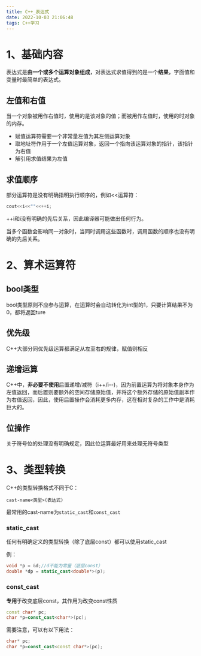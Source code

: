 ```yaml
---
title: C++_表达式
date: 2022-10-03 21:06:48
tags: C++学习
---
```


# 1、基础内容

表达式是**由一个或多个运算对象组成**，对表达式求值得到的是一个**结果**，字面值和变量时最简单的表达式。

## 左值和右值

当一个对象被用作右值时，使用的是该对象的值；而被用作左值时，使用的时对象的内存。

* 赋值运算符需要一个非常量左值为其左侧运算对象
* 取地址符作用于一个左值运算对象，返回一个指向该运算对象的指针，该指针为右值
* 解引用求值结果为左值

## 求值顺序

部分运算符是没有明确指明执行顺序的，例如<<运算符：

```C++
cout<<i<<""<<++i;
```

++i和i没有明确的先后关系，因此编译器可能做出任何行为。

当多个函数会影响同一对象时，当同时调用这些函数时，调用函数的顺序也没有明确的先后关系。

# 2、算术运算符

## bool类型

bool类型原则不应参与运算，在运算时会自动转化为int型的1，只要计算结果不为0，都将返回ture

## 优先级

C++大部分同优先级运算都满足从左至右的规律，赋值则相反

## 递增运算

C++中，**非必要不使用**后置递增/减符（i++/i--)，因为前置运算为将对象本身作为左值返回，而后置则要额外的空间存储原始值，并将这个额外存储的原始值副本作为右值返回，因此，使用后置操作会消耗更多内存，这在相对复杂的工作中是消耗巨大的。

## 位操作

关于符号位的处理没有明确规定，因此位运算最好用来处理无符号类型

# 3、类型转换

C++的类型转换格式不同于C：

```
cast-name<类型>(表达式)
```

最常用的cast-name为`static_cast`和`const_cast`

### static_cast

任何有明确定义的类型转换（除了底层const）都可以使用static_cast

例：

```C++
void *p = &d;//d不能为常量（底层const）
double *dp = static_cast<double*>(p);
```

### const_cast

**专用**于改变底层const，其作用为改变const性质

```C++
const char* pc;
char *p=const_cast<char*>(pc);
```

需要注意，可以有以下用法：

```C++
char* pc;
char *p=const_cast<const char*>(pc);
```

